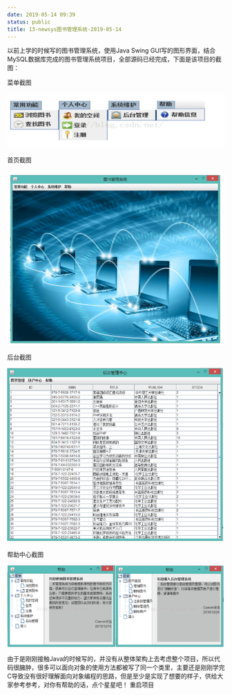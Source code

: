 ```yaml
---
date: 2019-05-14 09:39
status: public
title: 13-newsys图书管理系统-2019-05-14
---
```


以前上学的时候写的图书管理系统，使用Java Swing GUI写的图形界面，结合MySQL数据库完成的图书管理系统项目，全部源码已经完成，下面是该项目的截图：

菜单截图

![图书管理系统1](./newsys01.png "图书管理系统1")

首页截图

![图书管理系统2](./newsys02.png "图书管理系统2")

后台截图

![图书管理系统3](./newsys03.png "图书管理系统3")

帮助中心截图

![图书管理系统4](./newsys04.png "图书管理系统4")

由于是刚刚接触Java的时候写的，并没有从整体架构上去考虑整个项目，所以代码很臃肿，很多可以面向对象的使用方法都被写了同一个类里，主要还是刚刚学完C导致没有很好理解面向对象编程的思路，但是至少是实现了想要的样子，供给大家参考参考，对你有帮助的话，点个星星吧！
重启项目